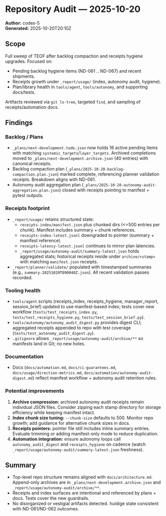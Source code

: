 # Repository Audit — 2025-10-20

**Author:** codex-5  
**Generated:** 2025-10-20T20:10Z

## Scope

Full sweep of TEOF after backlog compaction and receipts hygiene upgrades. Focused on:

- Pending backlog hygiene items (ND-061 .. ND-067) and recent shipments.
- Receipts growth under `_report/usage/` (index, autonomy audit, hygiene).
- Plan/library health in `tools/agent`, `tools/autonomy`, and supporting docs/tests.

Artifacts reviewed via `git ls-tree`, targeted `find`, and sampling of receipts/automation docs.

## Findings

### Backlog / Plans
- `_plans/next-development.todo.json` now holds 16 active pending items with matching `systemic_targets`/`layer_targets`. Archived completions moved to `_plans/next-development.archive.json` (40 entries) with canonical receipts.
- Backlog compaction plan (`_plans/2025-10-20-backlog-compaction.plan.json`) marked complete, referencing planner validation receipts. Breakdown aligns with ND-061.
- Autonomy audit aggregation plan (`_plans/2025-10-20-autonomy-audit-aggregation.plan.json`) closed with receipts pointing to manifest + pytest outputs.

### Receipts footprint
- `_report/usage/` retains structured state:
  - `receipts-index/manifest.json` plus chunked dirs (<=500 entries per chunk). Manifest includes summary + chunk references.
  - `receipts-index-latest.jsonl` downgraded to pointer (summary + manifest reference).
  - `receipts-latency-latest.jsonl` continues to mirror plan latencies.
  - `_report/usage/autonomy-audit/summary-latest.json` holds aggregated stats; historical receipts reside under `archive/<stamp>` with matching `manifest.json` receipts.
- `_report/planner/validate/` populated with timestamped summaries (e.g., `summary-20251020T090040Z.json`). All recent validation passes recorded.

### Tooling health
- `tools/agent` scripts (receipts_index, receipts_hygiene, manager_report, session_brief) updated to use manifest-based index; tests cover new workflow (`tests/test_receipts_index.py`, `tests/test_receipts_hygiene.py`, `tests/test_session_brief.py`).
- `tools/autonomy/autonomy_audit_digest.py` provides digest CLI; aggregated receipts appended to repo with test coverage (`tests/test_autonomy_audit_digest.py`).
- `.gitignore` allows `_report/usage/autonomy-audit/archive/**` so manifests land in Git; no new holes.

### Documentation
- Docs (`docs/automation.md`, `docs/ci-guarantees.md`, `docs/usage/direction-metrics.md`, `docs/automation/autonomy-audit-digest.md`) reflect manifest workflow + autonomy audit retention rules.

### Potential improvements
1. **Archive compression:** archived autonomy audit receipts remain individual JSON files. Consider zipping each stamp directory for storage efficiency while keeping manifest intact.
2. **Index chunk size tuning:** `--chunk-size` defaults to 500. Monitor repo growth; add guidance for alternative chunk sizes in docs.
3. **Receipts pointers:** pointer file still includes inline summary entries. Evaluate trimming or adding manifest-only mode to reduce duplication.
4. **Automation integration:** ensure autonomy loops call `autonomy_audit_digest` and `receipts_hygiene` on cadence (watch `_report/usage/autonomy-audit/summary-latest.json` freshness).

## Summary

- Top-level repo structure remains aligned with `docs/architecture.md`. Append-only archives are in `_plans/next-development.archive.json` and `_report/usage/autonomy-audit/archive/**`.
- Receipts and index surfaces are intentional and referenced by plans + docs. Tests cover the new guardrails.
- No disorganized or vestigial artifacts detected. huidige state consistent with ND-061/ND-062 outcomes.

